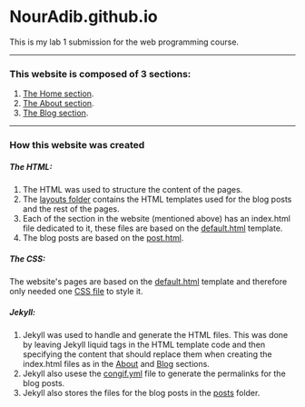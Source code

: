 # NourAdib.github.io
This is my lab 1 submission for the web programming course.
***
### This website is composed of 3 sections:
1. [The Home section](https://nouradib.github.io/).
2. [The About section](https://nouradib.github.io/about/).
3. [The Blog section](https://nouradib.github.io/blog/).
***
### How this website was created
##### The HTML:
1. The HTML was used to structure the content of the pages. 
2. The [layouts folder](https://github.com/NourAdib/NourAdib.github.io/tree/main/_layouts) contains the HTML templates used for the blog posts and the rest of the pages.
3. Each of the section in the website (mentioned above) has an index.html file dedicated to it, these files are based on the [default.html](https://github.com/NourAdib/NourAdib.github.io/blob/main/_layouts/default.html) template.
4. The blog posts are based on the [post.html](https://github.com/NourAdib/NourAdib.github.io/blob/main/_layouts/post.html).

##### The CSS:
The website's pages are based on the [default.html](https://github.com/NourAdib/NourAdib.github.io/blob/main/_layouts/default.html) template and therefore only needed one [CSS file](https://github.com/NourAdib/NourAdib.github.io/tree/main/css) to style it.

##### Jekyll:
1. Jekyll was used to handle and generate the HTML files. This was done by leaving Jekyll liquid tags in the HTML template code and then specifying the content that should replace them when creating the index.html files as in the [About](https://nouradib.github.io/about/) and [Blog](https://nouradib.github.io/blog/) sections.
2. Jekyll also usese the [congif.yml](https://github.com/NourAdib/NourAdib.github.io/blob/main/_config.yml) file to generate the permalinks for the blog posts.
3. Jekyll also stores the files for the blog posts in the [posts](https://github.com/NourAdib/NourAdib.github.io/tree/main/_posts) folder.
